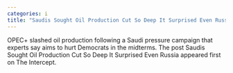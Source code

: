 ```yaml
---
categories: i
title: "Saudis Sought Oil Production Cut So Deep It Surprised Even Russia"
---
```

OPEC+ slashed oil production following a Saudi pressure campaign that experts say aims to hurt Democrats in the midterms.
The post Saudis Sought Oil Production Cut So Deep It Surprised Even Russia appeared first on The Intercept.
